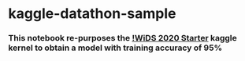 # kaggle-datathon-sample

### This notebook re-purposes the  [!WiDS 2020 Starter](https://www.kaggle.com/danofer/wids-2020-starter-catboost-0-9045-lb) kaggle kernel to obtain a model with training accuracy of 95% 
